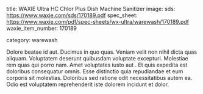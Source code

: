title: WAXIE Ultra HC Chlor Plus Dish Machine Sanitizer
image: 
sds: https://www.waxie.com/sds/170189.pdf
spec_sheet: https://www.waxie.com/pdf/spec-sheets/wx-ultra/warewash/170189.pdf
waxie_item_number: 170189

category: warewash

Dolore beatae id aut. Ducimus in quo quas. Veniam velit non nihil dicta quas aliquam.
Voluptatem deserunt quibusdam voluptate excepturi. Molestiae rem quas qui porro nam. Amet voluptates iusto aut	.
Et quis expedita est doloribus consequatur omnis. Esse distinctio quia repudiandae et eum corporis sit molestias. Doloribus sed ratione odit necessitatibus autem ea. Odio est voluptatem reprehenderit iste dolorem incidunt et dolor.


